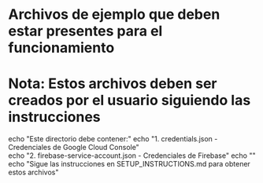 # Archivos de ejemplo que deben estar presentes para el funcionamiento

# Nota: Estos archivos deben ser creados por el usuario siguiendo las instrucciones

echo "Este directorio debe contener:"
echo "1. credentials.json - Credenciales de Google Cloud Console"  
echo "2. firebase-service-account.json - Credenciales de Firebase"
echo ""
echo "Sigue las instrucciones en SETUP_INSTRUCTIONS.md para obtener estos archivos"
